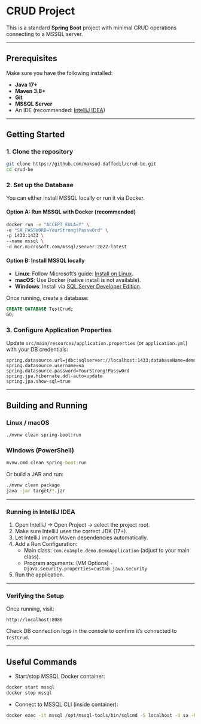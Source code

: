 # CRUD Project

This is a standard **Spring Boot** project with minimal CRUD operations connecting to a MSSQL server.

---

## Prerequisites

Make sure you have the following installed:

- **Java 17+**
- **Maven 3.8+**
- **Git**
- **MSSQL Server**
- An IDE (recommended: [IntelliJ IDEA](https://www.jetbrains.com/idea/))

---

## Getting Started

### 1. Clone the repository
```bash
git clone https://github.com/maksud-daffodil/crud-be.git
cd crud-be
```

### 2. Set up the Database

You can either install MSSQL locally or run it via Docker.

#### Option A: Run MSSQL with Docker (recommended)
```bash
docker run -e "ACCEPT_EULA=Y" \
-e "SA_PASSWORD=YourStrong!Passw0rd" \
-p 1433:1433 \
--name mssql \
-d mcr.microsoft.com/mssql/server:2022-latest
```

#### Option B: Install MSSQL locally

- **Linux**: Follow Microsoft’s guide: [Install on Linux](https://learn.microsoft.com/sql/linux/quickstart-install-connect-docker).
- **macOS**: Use Docker (native install is not available).
- **Windows**: Install via [SQL Server Developer Edition](https://www.microsoft.com/en-us/sql-server/sql-server-downloads).

Once running, create a database:
```sql
CREATE DATABASE TestCrud;
GO;
```

### 3. Configure Application Properties

Update `src/main/resources/application.properties` (or `application.yml`) with your DB credentials:

```
spring.datasource.url=jdbc:sqlserver://localhost:1433;databaseName=demo_db;encrypt=false
spring.datasource.username=sa
spring.datasource.password=YourStrong!Passw0rd
spring.jpa.hibernate.ddl-auto=update
spring.jpa.show-sql=true
```
---
## Building and Running
### Linux / macOS
```bash
./mvnw clean spring-boot:run
```
### Windows (PowerShell)
```cmd
mvnw.cmd clean spring-boot:run
```

Or build a JAR and run:
```bash
./mvnw clean package
java -jar target/*.jar
```
---
### Running in IntelliJ IDEA

1. Open IntelliJ → Open Project → select the project root.
2. Make sure IntelliJ uses the correct JDK (17+).
3. Let IntelliJ import Maven dependencies automatically.
4. Add a Run Configuration:
   - Main class: `com.example.demo.DemoApplication` (adjust to your main class). 
   - Program arguments: (VM Options) `-Djava.security.properties=custom.java.security`
5. Run the application.

---
### Verifying the Setup

Once running, visit:
```
http://localhost:8080
```

Check DB connection logs in the console to confirm it’s connected to `TestCrud`.

---
## Useful Commands

- Start/stop MSSQL Docker container:
```bash
docker start mssql
docker stop mssql
```

- Connect to MSSQL CLI (inside container):
```bash
docker exec -it mssql /opt/mssql-tools/bin/sqlcmd -S localhost -U sa -P "YourStrong!Passw0rd"
```
